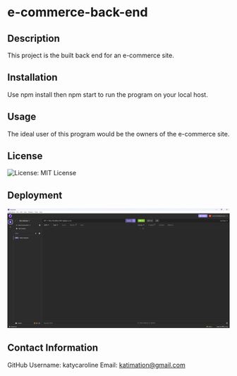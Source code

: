 # e-commerce-back-end

## Description
This project is the built back end for an e-commerce site.

## Installation
Use npm install then npm start to run the program on your local host.

## Usage
The ideal user of this program would be the owners of the e-commerce site. 

## License
![License: MIT License](https://img.shields.io/badge/License-MIT-red)

## Deployment
![Screenshot of the program tested in Insomnia](Develop/images/e-commerce.png)


## Contact Information
GitHub Username: katycaroline
Email: katimation@gmail.com